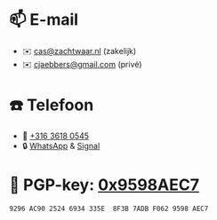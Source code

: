 # 📫 E-mail

* ✉️ cas@zachtwaar.nl (zakelijk)
* ✉️ cjaebbers@gmail.com (privé)

# ☎️ Telefoon

* 📱 [+316 3618 0545](tel:+31636180545)
* 🔒 [WhatsApp](whatsapp://send?phone=31636180545) & [Signal](sgnl://signal.me/#p/+31636180545)

# 🔑 PGP-key: [0x9598AEC7](/pgp.asc)

`9296 AC90 2524 6934 335E  8F3B 7ADB F062 9598 AEC7`
